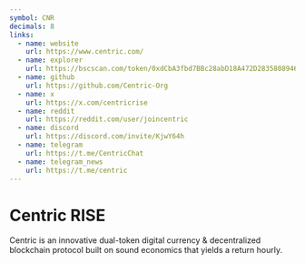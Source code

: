 ```yaml
---
symbol: CNR
decimals: 8
links:
  - name: website
    url: https://www.centric.com/
  - name: explorer
    url: https://bscscan.com/token/0xdCbA3fbd7BBc28abD18A472D28358089467A8a74
  - name: github
    url: https://github.com/Centric-Org
  - name: x
    url: https://x.com/centricrise
  - name: reddit
    url: https://reddit.com/user/joincentric
  - name: discord
    url: https://discord.com/invite/KjwY64h
  - name: telegram
    url: https://t.me/CentricChat
  - name: telegram_news
    url: https://t.me/centric
---
```


# Centric RISE

Centric is an innovative dual-token digital currency & decentralized blockchain protocol built on sound economics that yields a return hourly.
